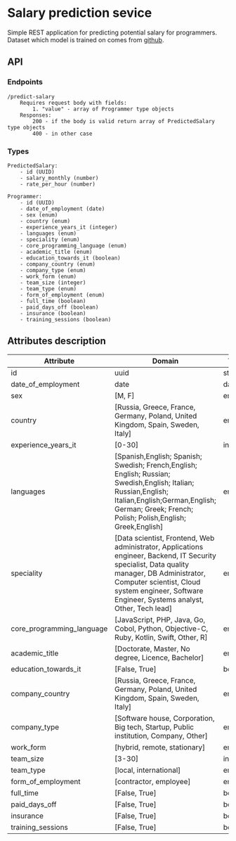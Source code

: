 # Salary prediction sevice
Simple REST application for predicting potential salary for programmers. Dataset which model is trained on comes from [github](https://github.com/itstats/programmers_salaries).

## API
### Endpoints
    /predict-salary 
        Requires request body with fields: 
            1. "value" - array of Programmer type objects
        Responses:
            200 - if the body is valid return array of PredictedSalary type objects
            400 - in other case


### Types
    PredictedSalary:
        - id (UUID)
        - salary_monthly (number)
        - rate_per_hour (number)

    Programmer:
        - id (UUID)
        - date_of_employment (date)
        - sex (enum)
        - country (enum)
        - experience_years_it (integer)
        - languages (enum)
        - speciality (enum)
        - core_programming_language (enum)
        - academic_title (enum)
        - education_towards_it (boolean)
        - company_country (enum)
        - company_type (enum)
        - work_form (enum)
        - team_size (integer)
        - team_type (enum)
        - form_of_employment (enum)
        - full_time (boolean)
        - paid_days_off (boolean)
        - insurance (boolean)
        - training_sessions (boolean)

    
## Attributes description
| Attribute | Domain | Type |
| ---------- | --------- | ---------- |
| id | uuid | string |
| date_of_employment | date | date |
| sex | [M, F] | enum |
| country | [Russia, Greece, France, Germany, Poland, United Kingdom, Spain, Sweden, Italy] | enum |
| experience_years_it | [0-30] | integer |
| languages | [Spanish,English; Spanish; Swedish; French,English; English; Russian; Swedish,English; Italian; Russian,English; Italian,English;German,English; German; Greek; French; Polish; Polish,English; Greek,English] | enum |
| speciality | [Data scientist, Frontend, Web administrator, Applications engineer, Backend, IT Security specialist, Data quality manager, DB Administrator, Computer scientist, Cloud system engineer, Software Engineer, Systems analyst, Other, Tech lead] | enum |
| core_programming_language | [JavaScript, PHP, Java, Go, Cobol, Python, Objective-C, Ruby, Kotlin, Swift, Other, R] | enum |
| academic_title | [Doctorate, Master, No degree, Licence, Bachelor] | enum |
| education_towards_it | [False, True] | boolean |
| company_country | [Russia, Greece, France, Germany, Poland, United Kingdom, Spain, Sweden, Italy] | enum |
| company_type | [Software house, Corporation, Big tech, Startup, Public institution, Company, Other] | enum |
| work_form | [hybrid, remote, stationary] | enum |
| team_size | [3-30] | integer |
| team_type | [local, international] | enum |
| form_of_employment | [contractor, employee] | enum |
| full_time | [False, True] | boolean |
| paid_days_off | [False, True] | boolean |
| insurance | [False, True] | boolean |
| training_sessions | [False, True] | boolean |



